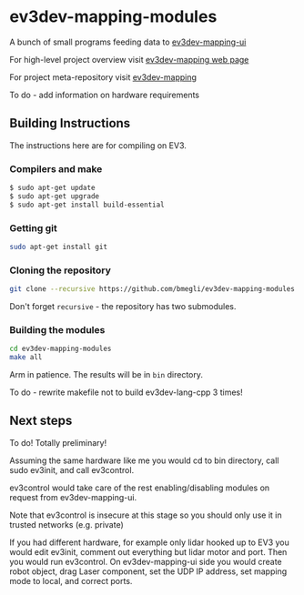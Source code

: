 # ev3dev-mapping-modules
A bunch of small programs feeding data to [ev3dev-mapping-ui](https://github.com/bmegli/ev3dev-mapping-ui)

For high-level project overview visit [ev3dev-mapping web page](http://www.ev3dev.org/projects/2016/08/07/Mapping/)

For project meta-repository visit [ev3dev-mapping](https://github.com/bmegli/ev3dev-mapping)

To do - add information on hardware requirements

## Building Instructions

The instructions here are for compiling on EV3.

### Compilers and make

``` bash
$ sudo apt-get update
$ sudo apt-get upgrade
$ sudo apt-get install build-essential
```

### Getting git

``` bash
sudo apt-get install git
```

### Cloning the repository

``` bash
git clone --recursive https://github.com/bmegli/ev3dev-mapping-modules
```

Don't forget `recursive` - the repository has two submodules.

### Building the modules

``` bash
cd ev3dev-mapping-modules
make all
```

Arm in patience. The results will be in `bin` directory.

To do - rewrite makefile not to build ev3dev-lang-cpp 3 times!

## Next steps

To do! Totally preliminary!

Assuming the same hardware like me you would cd to bin directory, call sudo ev3init, and call ev3control.

ev3control would take care of the rest enabling/disabling modules on request from ev3dev-mapping-ui.

Note that ev3control is insecure at this stage so you should only use it in trusted networks (e.g. private)

If you had different hardware, for example only lidar hooked up to EV3 you would edit ev3init, comment out everything but lidar motor and port.
Then you would run ev3control. On ev3dev-mapping-ui side you would create robot object, drag Laser component, set the UDP IP address, set mapping mode to local, and correct ports.

